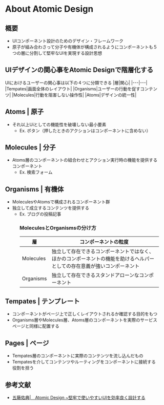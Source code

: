 About Atomic Design
======
## 概要
- UIコンポーネント設計のためのデザイン・フレームワーク
- 原子が組み合わさって分子や有機体が構成されるようにコンポーネントも５つの層に分割して堅牢なUIを実現する設計思想

## UIデザインの関心事をAtomic Designで階層化する
UIにおけるユーザーの関心事は以下の４つに分類できる
|層|関心|
|---|---|
|Tempates|画面全体のレイアウト|
|Organisms|ユーザーの行動を促すコンテンツ|
|Molecules|行動を阻害しない操作性|
|Atoms|デザインの統一性|

## Atoms | 原子
- それ以上Uiとしての機能性を破壊しない最小要素
  - Ex. ボタン（押したときのアクションはコンポーネントに含めない）

## Molecules | 分子
- Atoms層のコンポーネントの組合わせとアクション実行時の機能を提供するコンポーネント
  - Ex. 検索フォーム

## Organisms | 有機体
- MoleculesやAtomsで構成されるコンポーネント群
- 独立して成立するコンテンツを提供する
  - Ex. ブログの投稿記事
    ### MoleculesとOrganismsの分け方
    |層|コンポーネントの粒度|
    |---|---|
    |Molecules|独立して存在できるコンポーネントではなく、ほかのコンポーネントの機能を助けるヘルパーとしての存在意義が強いコンポーネント|
    |Organisms|独立して存在できるスタンドアローンなコンポーネント|

## Tempates | テンプレート
- コンポーネントがページ上で正しくレイアウトされるか確認する目的をもつ
- Organisms層やMolecules層、Atoms層のコンポーネントを実際のサービスページと同様に配置する

## Pages | ページ
- Tempates層のコンポーネントに実際のコンテンツを流し込んだもの
- Tempatesを介してコンテンツやルーティングをコンポーネントに接続する役割を担う

## 参考文献
- [五藤佑典|　Atomic Design ~堅牢で使いやすいUIを効率良く設計する](https://www.amazon.co.jp/Atomic-Design-%E5%A0%85%E7%89%A2%E3%81%A7%E4%BD%BF%E3%81%84%E3%82%84%E3%81%99%E3%81%84UI%E3%82%92%E5%8A%B9%E7%8E%87%E8%89%AF%E3%81%8F%E8%A8%AD%E8%A8%88%E3%81%99%E3%82%8B-%E4%BA%94%E8%97%A4-%E4%BD%91%E5%85%B8/dp/477419705X/ref=sr_1_1?ie=UTF8&qid=1525326754&sr=8-1&keywords=Atomic+Design)
